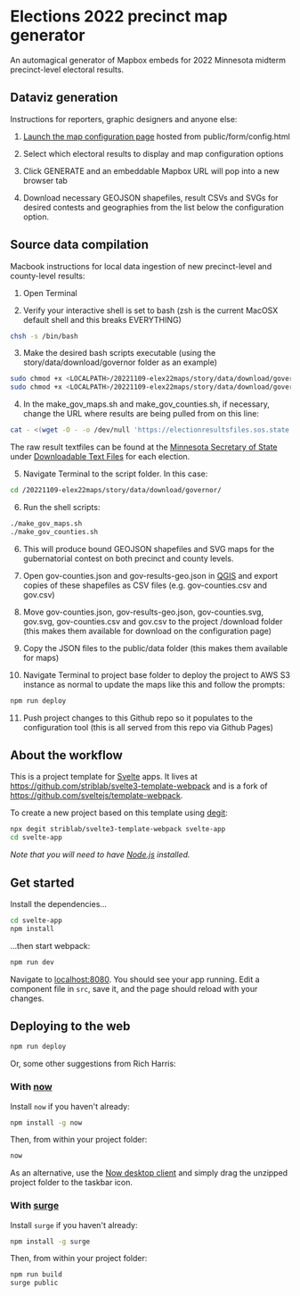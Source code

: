 # Elections 2022 precinct map generator

An automagical generator of Mapbox embeds for 2022 Minnesota midterm precinct-level electoral results.

## Dataviz generation

Instructions for reporters, graphic designers and anyone else:

1. [Launch the map configuration page](https://striblab.github.io/20221109-elex22_maps/public/form/config.html) hosted from public/form/config.html

2. Select which electoral results to display and map configuration options

3. Click GENERATE and an embeddable Mapbox URL will pop into a new browser tab

4. Download necessary GEOJSON shapefiles, result CSVs and SVGs for desired contests and geographies from the list below the configuration option.


## Source data compilation

Macbook instructions for local data ingestion of new precinct-level and county-level results:

1. Open Terminal

2. Verify your interactive shell is set to bash (zsh is the current MacOSX default shell and this breaks EVERYTHING)

```bash
chsh -s /bin/bash
```

3. Make the desired bash scripts executable (using the story/data/download/governor folder as an example)

```bash
sudo chmod +x <LOCALPATH>/20221109-elex22maps/story/data/download/governor/make_gov_maps.sh
sudo chmod +x <LOCALPATH>/20221109-elex22maps/story/data/download/governor/make_gov_counties.sh
```

4. In the make_gov_maps.sh and make_gov_counties.sh, if necessary, change the URL where results are being pulled from on this line:

```bash
cat - <(wget -O - -o /dev/null 'https://electionresultsfiles.sos.state.mn.us/20221108/governorpct.txt') > gov.csv &&
```

The raw result textfiles can be found at the [Minnesota Secretary of State](https://www.sos.state.mn.us/elections-voting/election-results) under [Downloadable Text Files](https://electionresults.sos.state.mn.us/Select/MediaFiles/Index?ersElectionId=149) for each election.

5. Navigate Terminal to the script folder. In this case:

```bash
cd /20221109-elex22maps/story/data/download/governor/
```

6. Run the shell scripts:

```bash
./make_gov_maps.sh
./make_gov_counties.sh
```

6. This will produce bound GEOJSON shapefiles and SVG maps for the gubernatorial contest on both precinct and county levels.

7. Open gov-counties.json and gov-results-geo.json in [QGIS](https://www.qgis.org/en/site/) and export copies of these shapefiles as CSV files (e.g. gov-counties.csv and gov.csv)

8. Move gov-counties.json, gov-results-geo.json, gov-counties.svg, gov.svg, gov-counties.csv and gov.csv to the project /download folder (this makes them available for download on the configuration page)

9. Copy the JSON files to the public/data folder (this makes them available for maps)

10. Navigate Terminal to project base folder to deploy the project to AWS S3 instance as normal to update the maps like this and follow the prompts:

```bash
npm run deploy
```

11. Push project changes to this Github repo so it populates to the configuration tool (this is all served from this repo via Github Pages)


## About the workflow

This is a project template for [Svelte](https://svelte.dev) apps. It lives at https://github.com/striblab/svelte3-template-webpack and is a fork of https://github.com/sveltejs/template-webpack.

To create a new project based on this template using [degit](https://github.com/Rich-Harris/degit):

```bash
npx degit striblab/svelte3-template-webpack svelte-app
cd svelte-app
```

*Note that you will need to have [Node.js](https://nodejs.org) installed.*


## Get started

Install the dependencies...

```bash
cd svelte-app
npm install
```

...then start webpack:

```bash
npm run dev
```

Navigate to [localhost:8080](http://localhost:8080). You should see your app running. Edit a component file in `src`, save it, and the page should reload with your changes.


## Deploying to the web

```bash
npm run deploy
```

Or, some other suggestions from Rich Harris:

### With [now](https://zeit.co/now)

Install `now` if you haven't already:

```bash
npm install -g now
```

Then, from within your project folder:

```bash
now
```

As an alternative, use the [Now desktop client](https://zeit.co/download) and simply drag the unzipped project folder to the taskbar icon.

### With [surge](https://surge.sh/)

Install `surge` if you haven't already:

```bash
npm install -g surge
```

Then, from within your project folder:

```bash
npm run build
surge public
```
